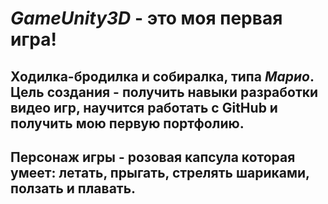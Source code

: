 # ***GameUnity3D*** - это моя первая игра!
## Ходилка-бродилка и собиралка, типа *Марио*. Цель создания - получить навыки разработки видео игр, научится работать с GitHub и получить мою первую портфолию.
## Персонаж игры - розовая капсула которая умеет: летать, прыгать, стрелять шариками, ползать и плавать.
